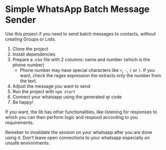 # Simple WhatsApp Batch Message Sender

Use this project if you need to send batch messages to contacts, without creating Groups or Lists.

1. Clone the project
2. Install dependencies
3. Prepare a .csv file with 2 columns: name and number (which is the phone number)
    - Phone number may have special characters like `+`, `-`, `(` or `)`. If you want, check the regex expression the extracts only the number from the text.
4. Adjust the message you want to send
5. Run the project with `npm start`
6. Connect your whatsapp using the generated qr code
7. Be happy!

If you want, the lib has other functionalities, like listening for responses to which you can then perform logic and respond according to you requirements.

Remeber to invalidate the session on your whatsapp after you are done using it. Don't leave open connections to your whatsapp especially on unsafe environments.
